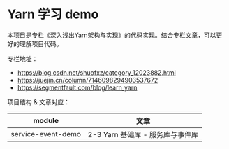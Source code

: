# Yarn 学习 demo

本项目是专栏《深入浅出Yarn架构与实现》的代码实现。结合专栏文章，可以更好的理解项目代码。

专栏地址：
* https://blog.csdn.net/shuofxz/category_12023882.html
* https://juejin.cn/column/7146098294903537672
* https://segmentfault.com/blog/learn_yarn

项目结构 & 文章对应：

| module | 文章 |
| --- | --- |
| service-event-demo | 2-3 Yarn 基础库 - 服务库与事件库 |
